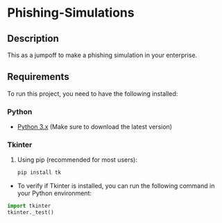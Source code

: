 
# Phishing-Simulations

## Description
This as a jumpoff to make a phishing simulation in your enterprise.
## Requirements

To run this project, you need to have the following installed:

### Python
- [Python 3.x](https://www.python.org/downloads/) (Make sure to download the latest version)

### Tkinter

1. Using pip (recommended for most users):
   ```bash
   pip install tk
- To verify if Tkinter is installed, you can run the following command in your Python environment:

```python
import tkinter
tkinter._test()

